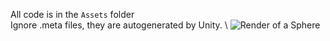 All code is in the `Assets` folder\
Ignore .meta files, they are autogenerated by Unity.
\\
![Render of a Sphere](https://github.com/lordraul/3d-renderer/master/sphere-render.jpg)
